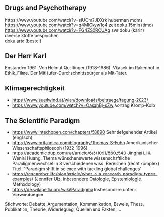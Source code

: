 ## Drugs and Psychotherapy

<https://www.youtube.com/watch?v=slUCmZJDXrk> huberman mdma
<https://www.youtube.com/watch?v=q4MlCkyw1o4> zeit doku 15min (timo)
<https://www.youtube.com/watch?v=FG4ZSXRCUAg> swr doku (karin) diverse Stoffe
besprochen  
[doku arte](https://youtu.be/hqkIJPS8jbI) (beste!)

## Der Herr Karl

Enstanden 1961. Von Helmut Qualtinger (1928-1986). Vitasek im Rabenhof in
Ethik_Filme. Der Mitläufer-Durchschnittsbürger als Mit-Täter.

## Klimagerechtigkeit

-   <https://www.suedwind.at/wien/downloads/beitraege/tagung-2023/>
-   <https://www.youtube.com/watch?v=OasghBj-sZw> Vortrag Kromp-Kolb

## The Scientific Paradigm

-   <https://www.intechopen.com/chapters/58890> Sehr tiefgehender Artikel
    (englisch)
-   <https://www.britannica.com/biography/Thomas-S-Kuhn> Amerikanischer
    Wissenschaftsphilosoph (1922-1996)
-   <https://academic.oup.com/nsr/article/6/6/1091/5602540> Jinghai Li & Wenlai
    Huang, Thema wünschenswerte wissenschaftliche Paradigmenwechsel in 8
    verschiedenen wiss. Bereichen (recht komplex) Titel: "Paradigm shift in
    science with tackling global challenges"
-   <https://researcher.life/blog/article/what-is-a-research-paradigm-types-examples/>
    (Jennifer Ulz, inbesondere Ontologie, Epistemiologie, Methodology)
-   <https://de.wikipedia.org/wiki/Paradigma> Insbesondere unten: Verwendungen

Stichworte: Debatte, Argumentation, Kommunikation, Beweis, These, Publikation,
Theorie, Widerlegung, Quellen und Fakten, ...
